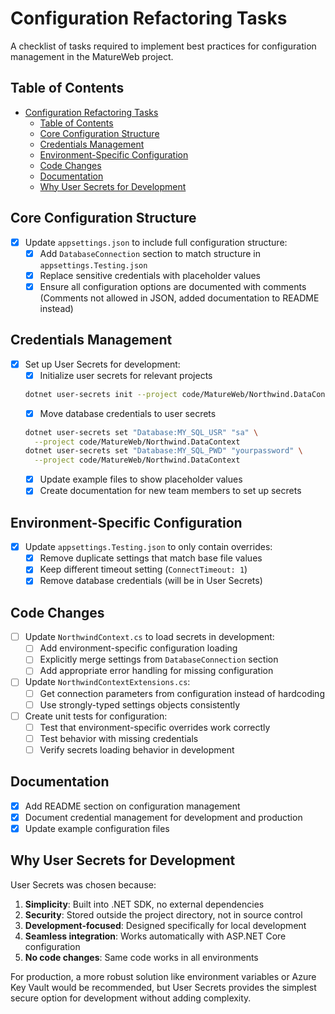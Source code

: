# Configuration Refactoring Tasks

A checklist of tasks required to implement best practices for configuration management in the MatureWeb project.

## Table of Contents

- [Configuration Refactoring Tasks](#configuration-refactoring-tasks)
  - [Table of Contents](#table-of-contents)
  - [Core Configuration Structure](#core-configuration-structure)
  - [Credentials Management](#credentials-management)
  - [Environment-Specific Configuration](#environment-specific-configuration)
  - [Code Changes](#code-changes)
  - [Documentation](#documentation)
  - [Why User Secrets for Development](#why-user-secrets-for-development)

## Core Configuration Structure

- [x] Update `appsettings.json` to include full configuration structure:
  - [x] Add `DatabaseConnection` section to match structure in `appsettings.Testing.json`
  - [x] Replace sensitive credentials with placeholder values
  - [x] Ensure all configuration options are documented with comments \
  (Comments not allowed in JSON, added documentation to README instead)

## Credentials Management

- [x] Set up User Secrets for development:
  - [x] Initialize user secrets for relevant projects
  ```bash
  dotnet user-secrets init --project code/MatureWeb/Northwind.DataContext
  ```
  - [x] Move database credentials to user secrets
  ```bash
  dotnet user-secrets set "Database:MY_SQL_USR" "sa" \
    --project code/MatureWeb/Northwind.DataContext
  dotnet user-secrets set "Database:MY_SQL_PWD" "yourpassword" \
    --project code/MatureWeb/Northwind.DataContext
  ```
  - [x] Update example files to show placeholder values
  - [x] Create documentation for new team members to set up secrets

## Environment-Specific Configuration

- [x] Update `appsettings.Testing.json` to only contain overrides:
  - [x] Remove duplicate settings that match base file values
  - [x] Keep different timeout setting (`ConnectTimeout: 1`)
  - [x] Remove database credentials (will be in User Secrets)

## Code Changes

- [ ] Update `NorthwindContext.cs` to load secrets in development:
  - [ ] Add environment-specific configuration loading
  - [ ] Explicitly merge settings from `DatabaseConnection` section
  - [ ] Add appropriate error handling for missing configuration

- [ ] Update `NorthwindContextExtensions.cs`:
  - [ ] Get connection parameters from configuration instead of hardcoding
  - [ ] Use strongly-typed settings objects consistently

- [ ] Create unit tests for configuration:
  - [ ] Test that environment-specific overrides work correctly
  - [ ] Test behavior with missing credentials
  - [ ] Verify secrets loading behavior in development

## Documentation

- [x] Add README section on configuration management
- [x] Document credential management for development and production
- [x] Update example configuration files

## Why User Secrets for Development

User Secrets was chosen because:

1. **Simplicity**: Built into .NET SDK, no external dependencies
2. **Security**: Stored outside the project directory, not in source control
3. **Development-focused**: Designed specifically for local development
4. **Seamless integration**: Works automatically with ASP.NET Core configuration
5. **No code changes**: Same code works in all environments

For production, a more robust solution like environment variables or Azure Key
Vault would be recommended, but User Secrets provides the simplest secure
option for development without adding complexity.